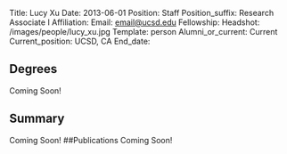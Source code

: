 Title: Lucy Xu
Date: 2013-06-01
Position: Staff
Position_suffix: Research Associate I
Affiliation:
Email: email@ucsd.edu
Fellowship:
Headshot: /images/people/lucy_xu.jpg
Template: person
Alumni_or_current: Current
Current_position: UCSD, CA
End_date: 
<!-- Status: draft -->

## Degrees
Coming Soon!
## Summary
Coming Soon!
##Publications
Coming Soon!